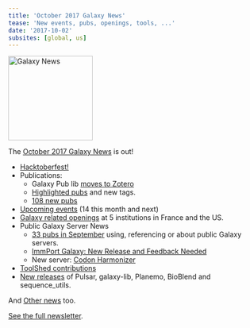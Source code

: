 ```yaml
---
title: 'October 2017 Galaxy News'
tease: 'New events, pubs, openings, tools, ...'
date: '2017-10-02'
subsites: [global, us]
---
```

[<img class="float-right" src="/images/galaxy-logos/GalaxyNews.png" alt="Galaxy News" width="170" />](/galaxy-updates/2017-10/)

The [October 2017 Galaxy News](/galaxy-updates/2017-10/) is out!

* [Hacktoberfest!](/galaxy-updates/2017-10/#hacktoberfest)
* Publications:
    * Galaxy Pub lib [moves to Zotero](/galaxy-updates/2017-10/#the-galaxy-publication-library-has-moved-to-zotero-)
    * [Highlighted pubs](/galaxy-updates/2017-10/#highlighted-publications) and new tags.
    * [108 new pubs](/galaxy-updates/2017-10/#publication-topics)
* [Upcoming events](/galaxy-updates/2017-10/#upcoming-events) (14 this month and next)
* [Galaxy related openings](/galaxy-updates/2017-10/#who-s-hiring) at 5 institutions in France and the US.
* Public Galaxy Server News
    * [33 pubs in September](/galaxy-updates/2017-10/#public-servers-in-september-s-publications) using, referencing or about public Galaxy servers.
    * [ImmPort Galaxy: New Release and Feedback Needed](/galaxy-updates/2017-10/#immport-galaxy-new-release-and-feedback-needed)
    * New server: [Codon Harmonizer](/galaxy-updates/2017-10/#codon-harmonizer)
* [ToolShed contributions](/galaxy-updates/2017-10/#toolshed-contributions)
* [New releases](/galaxy-updates/2017-10/#releases) of Pulsar, galaxy-lib, Planemo, BioBlend and sequence_utils.

And [Other news](/galaxy-updates/2017-10/#other-news) too.

[See the full newsletter](/galaxy-updates/2017-10/).
